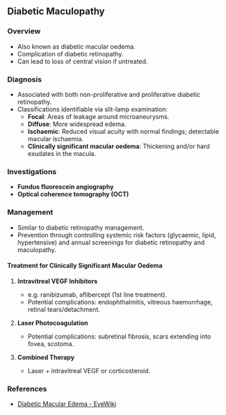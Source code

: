 ## Diabetic Maculopathy

### Overview
- Also known as diabetic macular oedema.
- Complication of diabetic retinopathy.
- Can lead to loss of central vision if untreated.

### Diagnosis
- Associated with both non-proliferative and proliferative diabetic retinopathy.
- Classifications identifiable via slit-lamp examination:
  - **Focal**: Areas of leakage around microaneurysms.
  - **Diffuse**: More widespread edema.
  - **Ischaemic**: Reduced visual acuity with normal findings; detectable macular ischaemia.
  - **Clinically significant macular oedema**: Thickening and/or hard exudates in the macula.

### Investigations
- **Fundus fluorescein angiography**
- **Optical coherence tomography (OCT)**

### Management
- Similar to diabetic retinopathy management.
- Prevention through controlling systemic risk factors (glycaemic, lipid, hypertensive) and annual screenings for diabetic retinopathy and maculopathy.
  
#### Treatment for Clinically Significant Macular Oedema
1. **Intravitreal VEGF Inhibitors**
   - e.g. ranibizumab, aflibercept (1st line treatment).
   - Potential complications: endophthalmitis, vitreous haemorrhage, retinal tears/detachment.
   
2. **Laser Photocoagulation**
   - Potential complications: subretinal fibrosis, scars extending into fovea, scotoma.
   
3. **Combined Therapy**
   - Laser + intravitreal VEGF or corticosteroid.

### References
- [Diabetic Macular Edema - EyeWiki](https://eyewiki.aao.org/Diabetic_Macular_Edema)